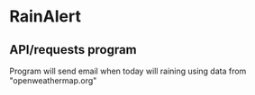 # RainAlert
## API/requests program

Program will send email when today will raining
using data from "openweathermap.org"